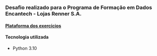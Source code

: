 ### Desafio realizado para o Programa de Formação em Dados Encantech - Lojas Renner S.A.

#### [Plataforma dos exercícios](https://www.codility.com/)

#### Tecnologia utilizada
* Python 3.10
